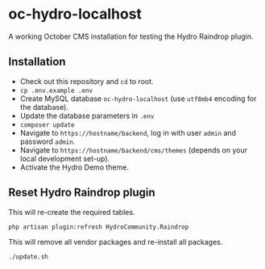 # oc-hydro-localhost

A working October CMS installation for testing the Hydro Raindrop plugin.

## Installation

- Check out this repository and `cd` to root.
- `cp .env.example .env`
- Create MySQL database `oc-hydro-localhost` (use `utf8mb4` encoding for the database).
- Update the database parameters in `.env`
- `composer update`
- Navigate to `https://hostname/backend`, log in with user `admin` and password `admin`.
- Navigate to `https://hostname/backend/cms/themes` (depends on your local development set-up).
- Activate the Hydro Demo theme.

## Reset Hydro Raindrop plugin

This will re-create the required tables.

`php artisan plugin:refresh HydroCommunity.Raindrop` 

This will remove all vendor packages and re-install all packages.

`./update.sh`
